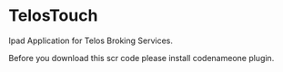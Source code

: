# TelosTouch
Ipad Application for Telos Broking Services.

Before you download this scr code please install codenameone plugin.
